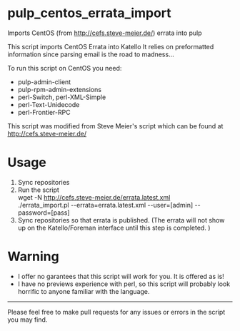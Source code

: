 # pulp_centos_errata_import
Imports CentOS (from http://cefs.steve-meier.de/) errata into pulp

This script imports CentOS Errata into Katello
It relies on preformatted information since parsing email
is the road to madness...

To run this script on CentOS you need:
 - pulp-admin-client
 - pulp-rpm-admin-extensions
 - perl-Switch, perl-XML-Simple
 - perl-Text-Unidecode 
 - perl-Frontier-RPC

This script was modified from Steve Meier's script which
can be found at http://cefs.steve-meier.de/

# Usage
  1. Sync repositories
  2. Run the script  
     wget -N http://cefs.steve-meier.de/errata.latest.xml  
     ./errata_import.pl --errata=errata.latest.xml --user=[admin] --password=[pass]  
  3. Sync repositories so that errata is published. (The errata will not show up on the Katello/Foreman interface until this step is completed. )

# Warning

- I offer no garantees that this script will work for you.
  It is offered as is!
- I have no previews experience with perl, so this script
  will probably look horrific to anyone familiar with the
  language.
-----------------------------------------------

Please feel free to make pull requests for any
issues or errors in the script you may find.

